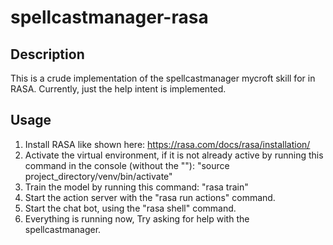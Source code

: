 # spellcastmanager-rasa
## Description
This is a crude implementation of the spellcastmanager mycroft skill for in RASA.
Currently, just the help intent is implemented.

## Usage
1. Install RASA like shown here: https://rasa.com/docs/rasa/installation/ 
2. Activate the virtual environment, if it is not already active by running this command in the console (without the ""): "source project_directory/venv/bin/activate" 
3. Train the model by running this command: "rasa train"
4. Start the action server with the "rasa run actions" command.
5. Start the chat bot, using the "rasa shell" command.
6. Everything is running now, Try asking for help with the spellcastmanager.
